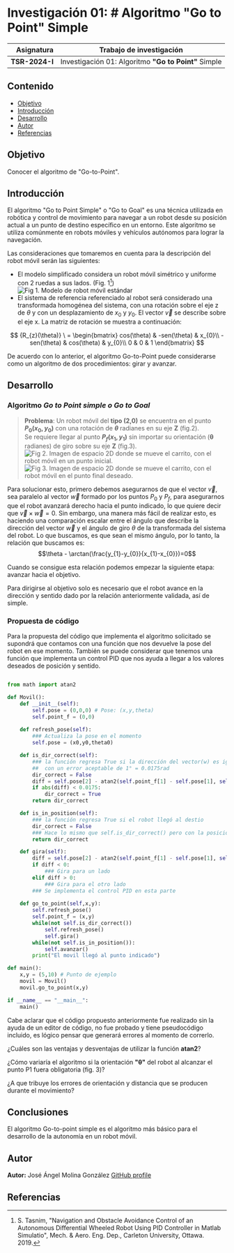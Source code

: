 # Investigación 01: # Algoritmo "Go to Point" Simple

|Asignatura|Trabajo de investigación|
| ------:| ----------- |
| **TSR-2024-I** | Investigación 01: Algoritmo **"Go to Point"** Simple|

## Contenido

- [Objetivo](##objetivo)
- [Introducción](##introduccion)
- [Desarrollo](##desarrollo)
- [Autor](#autor)
- [Referencias](#referencias)

## Objetivo

Conocer el algoritmo de "Go-to-Point".

## Introducción

El algoritmo "Go to Point Simple" o "Go to Goal" es una técnica utilizada en robótica y control de movimiento para navegar a un robot desde su posición actual a un punto de destino específico en un entorno. Este algoritmo se utiliza comúnmente en robots móviles y vehículos autónomos para lograr la navegación.

Las consideraciones que tomaremos en cuenta para la descripción del robot móvil serán las siguientes:

- El modelo simplificado considera un robot móvil simétrico y uniforme con 2 ruedas a sus lados. (Fig. 1[^PID])
![Fig 1. Modelo de robot móvil estándar](/Multimedia/Figura2.jpg)
- El sistema de referencia referenciado al robot será considerado una transformada homogénea del sistema, con una rotación sobre el eje z de $\theta$ y con un desplazamiento de $x_{0}$ y $y_{0}$. El vector $\vec{v}$ se describe sobre el eje x. La matriz de rotación se muestra a continuación:

$$
{R_{z}(\theta)} \ = \begin{bmatrix}
cos(\theta) & -sen(\theta) & x_{0}\\
-sen(\theta) & cos(\theta) & y_{0}\\
0 & 0 & 1
\end{bmatrix}
$$
 
De acuerdo con lo anterior, el algoritmo Go-to-Point puede considerarse como un algoritmo de dos procedimientos: girar y avanzar.

## Desarrollo

### Algoritmo **_Go to Point simple o Go to Goal_**

>**Problema**: Un robot móvil del **tipo (2,0)** se encuentra en el punto **$P_{0}(x_{0}, y_{0})$** con una rotación de **$\theta$** radianes en su eje **Z** (fig.2).  
Se requiere llegar al punto **$P_{f}(x_{1}, y_{1})$** sin importar su orientación (**θ** radianes) de giro sobre su eje **Z** (fig.3).
![Fig 2. Imagen de espacio 2D donde se mueve el carrito, con el robot móvil en un punto inicial.](/Multimedia/Figura1.jpg)
![Fig 3. Imagen de espacio 2D donde se mueve el carrito, con el robot móvil en el punto final deseado.](/Multimedia/Figura2.jpg)

Para solucionar esto, primero debemos asegurarnos de que el vector $\vec{v}$, sea paralelo al vector $\vec{w}$ formado por los puntos $P_{0}$ y $P_{f}$, para asegurarnos que el robot avanzará derecho  hacia el punto indicado, lo que quiere decir que $\vec{v} \times \vec{w} = 0$. 
Sin embargo, una manera más fácil de realizar esto, es haciendo una comparación escalar entre el ángulo que describe la dirección del vector $\vec{w}$ y el ángulo de giro $\theta$ de la transformada del sistema del robot. Lo que buscamos, es que sean el mismo ángulo, por lo tanto, la relación que buscamos es:
$$\theta - \arctan(\frac{y_{1}-y_{0}}{x_{1}-x_{0}})=0$$

Cuando se consigue esta relación podemos empezar la siguiente etapa: avanzar hacia el objetivo. 

Para dirigirse al objetivo solo es necesario que el robot avance en la dirección y sentido dado por la relación anteriormente validada, así de simple.

### Propuesta de código

Para la propuesta del código que implementa el algoritmo solicitado se supondrá que contamos con una función que nos devuelve la pose del robot en ese momento.
También se puede considerar que tenemos una función que implementa un control PID que nos ayuda a llegar a los valores deseados de posición y sentido.

``` python

from math import atan2

def Movil():
	def __init__(self):
		self.pose = (0,0,0) # Pose: (x,y,theta)
		self.point_f = (0,0)
		
	def refresh_pose(self):
		### Actualiza la pose en el momento
		self.pose = (x0,y0,theta0)

	def is_dir_correct(self):
		### la función regresa True si la dirección del vector(w) es igual al ángulo de rotación
		##  con un error aceptable de 1° = 0.0175rad
		dir_correct = False
		diff = self.pose[2] - atan2(self.point_f[1] - self.pose[1], self.point_f[0] - self.pose[0])
		if abs(diff) < 0.0175:
			dir_correct = True
		return dir_correct

	def is_in_position(self):
		### la función regresa True si el robot llegó al destio
		dir_correct = False
		### Hace lo mismo que self.is_dir_correct()	pero con la posición. Igualmente implementaría un control PID.
		return dir_correct

	def gira(self):
		diff = self.pose[2] - atan2(self.point_f[1] - self.pose[1], self.point_f[0] - self.pose[0])
		if diff < 0:
			### Gira para un lado
		elif diff > 0:
			### Gira para el otro lado
		### Se implementa el control PID en esta parte
		
	def go_to_point(self,x,y):
		self.refresh_pose()
		self.point_f = (x,y)
		while(not self.is_dir_correct())
			self.refresh_pose()
			self.gira()
		while(not self.is_in_position()):
			self.avanzar()
		print("El movil llegó al punto indicado")

def main():
	x,y = (5,10) # Punto de ejemplo
	movil = Movil()
	movil.go_to_point(x,y)

if __name__ == "__main__":
	main()
```

Cabe aclarar que el código propuesto anteriormente fue realizado sin la ayuda de un editor de código,  no fue probado y tiene pseudocódigo incluido, es lógico pensar que generará errores al momento de correrlo.

¿Cuáles son las ventajas y desventajas de utilizar la función  **atan2**?

¿Cómo variaría el algoritmo si la orientación **"θ"** del robot al alcanzar el punto P1 fuera obligatoria (fig. 3)?

¿A que tribuye los errores de orientación y distancia que se producen durante el movimiento?


## Conclusiones

El algoritmo Go-to-point simple es el algoritmo más básico para el desarrollo de la autonomía en un robot móvil. 

## Autor

**Autor:** José Ángel Molina González [GitHub profile](https://github.com/AngMolGo)

## Referencias

 [^PID]:  S. Tasnim, "Navigation and Obstacle Avoidance Control of an Autonomous Differential Wheeled Robot Using PID Controller in Matlab Simulatio", Mech. & Aero. Eng. Dep., Carleton University, Ottawa. 2019.
